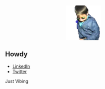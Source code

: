 <p align="center">
  <img src="https://github.com/danielgottt/danielgottt/blob/main/vibePls.gif?raw=true">
</p>

## Howdy

- [LinkedIn](https://www.linkedin.com/in/daniel-j-gott/)
- [Twitter](https://twitter.com/gott_cyber)

Just Vibing

